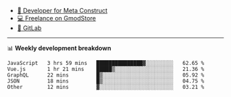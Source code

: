 - [🎈 Developer for Meta Construct](https://metastruct.net)
- [💻 Freelance on GmodStore](https://www.gmodstore.com/users/Tenrys)
- [🦊 GitLab](https://gitlab.com/Tenrys)

---

📊 **Weekly development breakdown**
<!--START_SECTION:waka-->

```text
JavaScript   3 hrs 59 mins   ███████████████▓░░░░░░░░░   62.65 %
Vue.js       1 hr 21 mins    █████▒░░░░░░░░░░░░░░░░░░░   21.36 %
GraphQL      22 mins         █▒░░░░░░░░░░░░░░░░░░░░░░░   05.92 %
JSON         18 mins         █▒░░░░░░░░░░░░░░░░░░░░░░░   04.75 %
Other        12 mins         ▓░░░░░░░░░░░░░░░░░░░░░░░░   03.21 %
```

<!--END_SECTION:waka-->
